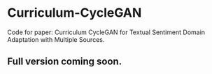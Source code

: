 # Curriculum-CycleGAN
Code for paper: Curriculum CycleGAN for Textual Sentiment Domain Adaptation with Multiple Sources.  
  
## __Full version coming soon.__
